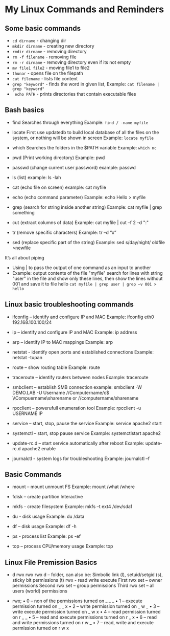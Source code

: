 # My Linux Commands and Reminders

## Some basic commands
- ```cd dirname``` - changing dir
- ```mkdir dirname``` - creating new directory
- ```rmdir dirname``` - removing directory
- ```rm -f filename``` - removing file
- ```rm -r dirname``` - removing directory even if its not empty
- ```mv file1 file2``` - moving file1 to file2
- ```thunar``` - opens file on the filepath
- ```cat filename``` - lists file content
- ``` grep "keyword" ``` - finds the word in given list, Example: ```cat filename | grep "keyword" ```
- ``` echo PATH``` - prints directories that contain executable files  
## Bash basics
- find
    Searches through everything
    Example: ```find / -name myfile```

- locate
    First use updatedb to build local database of all the files on the
    system, or nothing will be shown in screen
    Example: ```locate myfile```

- which
    Searches the folders in the $PATH variable
    Example: ```which nc```

- pwd (Print working directory)
    Example: pwd

- passwd (change current user password)
    example: passwd

- ls (list)
    example: ls -lah

- cat (echo file on screen)
    example: cat myfile

- echo (echo command parameter)
    Example: echo Hello > myfile

- grep (search for string inside another string)
    Example: cat myfile | grep something

- cut (extract columns of data)
    Example: cat myfile | cut –f 2 –d ":"

- tr (remove specific characters)
    Example: tr –d “x”

- sed (replace specific part of the string)
    Example: sed s/day/night/ oldfile >newfile 

It’s all about piping
- Using | to pass the output of one command as an input
to another
- Example: output contents of the file "myfile" search
for lines with string "user" in the file and show only
these lines, then show the lines without 001 and
save it to file hello
```cat myfile | grep user | grep –v 001 > hello```


## Linux basic troubleshooting commands

- ifconfig – identify and configure IP and MAC
    Example: ifconfig eth0 192.168.100.100/24

- ip – identify and configure IP and MAC
    Example: ip address

- arp – identify IP to MAC mappings
    Example: arp

- netstat - identify open ports and established connections
    Example: netstat -tupan

- route – show routing table
    Example: route

- traceroute – identify routers between nodes
    Example: traceroute

- smbclient – establish SMB connection
    example: smbclient -W DEMO.LAB -U Username //Computername/c\$
    \\\\Compuername\\sharename or //computername/sharename

- rpcclient – powerufull enumeration tool
    Example: rpcclient -u USERNAME IP

- service – start, stop, pause the service
    Example: service apache2 start

- systemctl – start, stop pause service
    Example: systemctlstart apache2

- update-rc.d – start service automatically after reboot
    Example: update-rc.d apache2 enable

- journalctl - system logs for troubleshooting
    Example: journalctl –f

## Basic Commands

- mount – mount unmount FS
    Example: mount /what /where
- fdisk – create partition
    Interactive
- mkfs - create filesystem
    Example: mkfs –t ext4 /dev/sda1
- du - disk usage
    Example: du /data
- df – disk usage
    Example: df -h

- ps - process list
    Example: ps -ef
- top – process CPU/memory usage
    Example: top

## Linux File Premission Basics

- d rwx rwx rwx
    d – folder, can also be:
    Simbolic link (l), setuid/setgid (s), sticky bit permissions (t)
    rwx - read write execute
    First rwx set – owner permissions
    Second rwx set – group permissions
    Third rwx set – all users (world) permissions

- rwx;
• 0 – non of the permissions turned on                  _ _ _
• 1 – execute permission turned on                      _ _ x
• 2 – write permission turned on                        _ w _
• 3 – write execute permission turned on                _ w x
• 4 – read permission turned on                         r _ _
• 5 – read and execute permissions turned on            r _ x
• 6 – read and write permissions turned on              r w _
• 7 – read, write and execute permission turned on      r w x